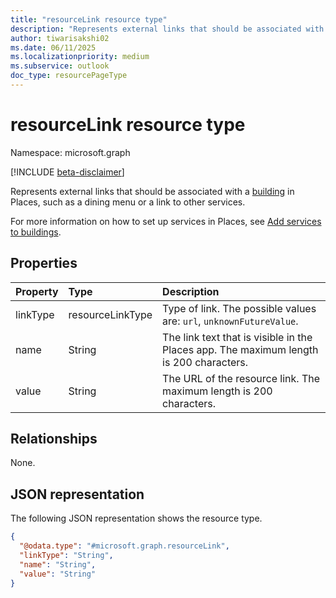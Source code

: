 ```yaml
---
title: "resourceLink resource type"
description: "Represents external links that should be associated with a building in Places, such as a dining menu or a link to other services."
author: tiwarisakshi02
ms.date: 06/11/2025
ms.localizationpriority: medium
ms.subservice: outlook
doc_type: resourcePageType
---
```


# resourceLink resource type

Namespace: microsoft.graph

[!INCLUDE [beta-disclaimer](../../includes/beta-disclaimer.md)]

Represents external links that should be associated with a [building](./building.md) in Places, such as a dining menu or a link to other services.

For more information on how to set up services in Places, see [Add services to buildings](/microsoft-365/places/services-in-places).

## Properties
|Property|Type|Description|
|:---|:---|:---|
|linkType|resourceLinkType|Type of link. The possible values are: `url`, `unknownFutureValue`.|
|name|String|The link text that is visible in the Places app. The maximum length is 200 characters.|
|value|String|The URL of the resource link. The maximum length is 200 characters.|

## Relationships
None.

## JSON representation
The following JSON representation shows the resource type.
<!-- {
  "blockType": "resource",
  "@odata.type": "microsoft.graph.resourceLink"
}
-->
``` json
{
  "@odata.type": "#microsoft.graph.resourceLink",
  "linkType": "String",
  "name": "String",
  "value": "String"
}
```

